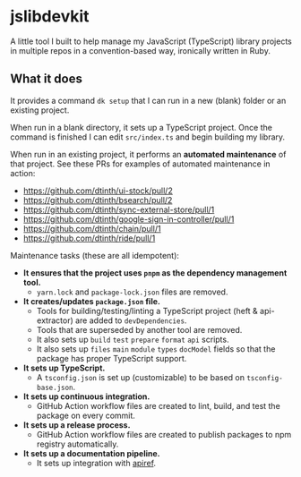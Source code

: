 # jslibdevkit

A little tool I built to help manage my JavaScript (TypeScript) library projects in multiple repos in a convention-based way, ironically written in Ruby.

## What it does

It provides a command `dk setup` that I can run in a new (blank) folder or an existing project.

When run in a blank directory, it sets up a TypeScript project. Once the command is finished I can edit `src/index.ts` and begin building my library.

When run in an existing project, it performs an **automated maintenance** of that project. See these PRs for examples of automated maintenance in action:

- https://github.com/dtinth/ui-stock/pull/2
- https://github.com/dtinth/bsearch/pull/2
- https://github.com/dtinth/sync-external-store/pull/1
- https://github.com/dtinth/google-sign-in-controller/pull/1
- https://github.com/dtinth/chain/pull/1
- https://github.com/dtinth/ride/pull/1

Maintenance tasks (these are all idempotent):

- **It ensures that the project uses `pnpm` as the dependency management tool.**
  - `yarn.lock` and `package-lock.json` files are removed.
- **It creates/updates `package.json` file.**
  - Tools for building/testing/linting a TypeScript project (heft & api-extractor) are added to `devDependencies`.
  - Tools that are superseded by another tool are removed.
  - It also sets up `build` `test` `prepare` `format` `api` scripts.
  - It also sets up `files` `main` `module` `types` `docModel` fields so that the package has proper TypeScript support.
- **It sets up TypeScript.**
  - A `tsconfig.json` is set up (customizable) to be based on `tsconfig-base.json`.
- **It sets up continuous integration.**
  - GitHub Action workflow files are created to lint, build, and test the package on every commit.
- **It sets up a release process.**
  - GitHub Action workflow files are created to publish packages to npm registry automatically.
- **It sets up a documentation pipeline.**
  - It sets up integration with [apiref](https://github.com/dtinth/apiref).
